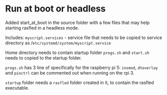 # Run at boot or headless

Added start_at_boot in the source folder with a few files that may help starting rasfled in a headless mode.
    
Includes: 
`myscript.services` - service file that needs to be copied to service directory as /`etc/systemd/system/myscript.service`
                            
Home directory needs to contain startup folder `progs.sh` and `start.sh` needs to copied to the startup folder.

`progs.sh` has 3 line of specifically for the raspberry pi 5: `insmod`, `dtoverlay` and `pinctrl` can be commented out when running on the rpi 3.

`startup` folder needs a `rasfled` folder created in it, to contain the rasfled executable.